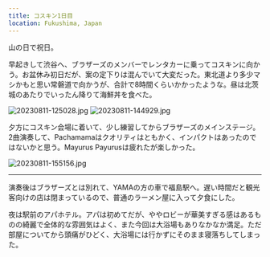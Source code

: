 ```yaml
---
title: コスキン1日目
location: Fukushima, Japan
---
```


山の日で祝日。

早起きして渋谷へ、ブラザーズのメンバーでレンタカーに乗ってコスキンに向かう。お盆休み初日だが、案の定下りは混んでいて大変だった。東北道より多少マシかもと思い常磐道で向かうが、合計で8時間くらいかかったような。昼は北茨城のあたりでいったん降りて海鮮丼を食べた。

![20230811-125028.jpg](https://ceshmina-photos.s3.ap-northeast-1.amazonaws.com/medium/202308/20230811-125028.jpg)
![20230811-144929.jpg](https://ceshmina-photos.s3.ap-northeast-1.amazonaws.com/medium/202308/20230811-144929.jpg)

夕方にコスキン会場に着いて、少し練習してからブラザーズのメインステージ。2曲演奏して、Pachamamaはクオリティはともかく、インパクトはあったのではないかと思う。Mayurus Payurusは疲れたが楽しかった。

![20230811-155156.jpg](https://ceshmina-photos.s3.ap-northeast-1.amazonaws.com/medium/202308/20230811-155156.jpg)

---

演奏後はブラザーズとは別れて、YAMAの方の車で福島駅へ。遅い時間だと観光客向けの店は閉まっているので、普通のラーメン屋に入って夕食にした。

夜は駅前のアパホテル。アパは初めてだが、ややロビーが華美すぎる感はあるものの綺麗で全体的な雰囲気はよく、また今回は大浴場もありなかなか満足。ただ部屋についてから頭痛がひどく、大浴場には行かずにそのまま寝落ちしてしまった。
